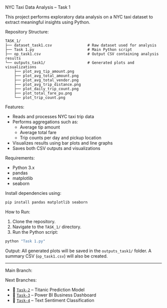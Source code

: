 NYC Taxi Data Analysis – Task 1

This project performs exploratory data analysis on a NYC taxi dataset to extract meaningful insights using Python.

Repository Structure:
```
TASK_1/
├── dataset_task1.csv                # Raw dataset used for analysis
├── Task 1.py                        # Main Python script
├── op_task1.csv                     # Output CSV containing analysis results
└── outputs_task1/                   # Generated plots and visualizations
    ├── plot_avg_tip_amount.png
    ├── plot_avg_total_amount.png
    ├── plot_avg_total_vendor.png
    ├── plot_avg_trip_distance.png
    ├── plot_daily_trip_count.png
    ├── plot_total_fare_pu.png
    └── plot_trip_count.png
```

Features:
* Reads and processes NYC taxi trip data
* Performs aggregations such as:
  * Average tip amount
  * Average total fare
  * Trip counts per day and pickup location
* Visualizes results using bar plots and line graphs
* Saves both CSV outputs and visualizations

Requirements:
* Python 3.x
* pandas
* matplotlib
* seaborn

Install dependencies using:
```bash
pip install pandas matplotlib seaborn
```

How to Run:
1. Clone the repository.
2. Navigate to the `TASK_1/` directory.
3. Run the Python script:
```bash
python "Task 1.py"
```

Output:
All generated plots will be saved in the `outputs_task1/` folder.
A summary CSV (`op_task1.csv`) will also be created.

---

Main Branch:


Next Branches:
* 🔁 [`Task-2`](https://github.com/rishibhardwaj90/CODTECH-Rishi/tree/Task-2) – Titanic Prediction Model
* 🔁 [`Task-3`](https://github.com/rishibhardwaj90/CODTECH-Rishi/tree/Task-3) – Power BI Business Dashboard
* 🔁 [`Task-4`](https://github.com/rishibhardwaj90/CODTECH-Rishi/tree/Task-4) – Text Sentiment Classification
